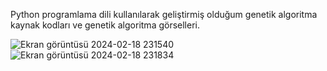 Python programlama dili kullanılarak geliştirmiş olduğum genetik algoritma kaynak kodları ve genetik algoritma görselleri.

![Ekran görüntüsü 2024-02-18 231540](https://github.com/Bayrak-tar/Genetic-Algorithm/assets/107275132/bd447139-3559-49e4-a812-2d2da987db05)
![Ekran görüntüsü 2024-02-18 231834](https://github.com/Bayrak-tar/Genetic-Algorithm/assets/107275132/8064ba62-b60e-482c-ad83-836ae5037309)

